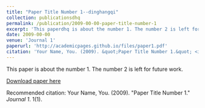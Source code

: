 ```yaml
---
title: "Paper Title Number 1--dinghangqi"
collection: publicationsdhq
permalink: /publication/2009-00-00-paper-title-number-1
excerpt: 'This paperdhq is about the number 1. The number 2 is left for future work.'
date: 2009-00-00
venue: 'Journal 1'
paperurl: 'http://academicpages.github.io/files/paper1.pdf'
citation: 'Your Name, You. (2009). &quot;Paper Title Number 1.&quot; <i>Journal 1</i>. 1(1).'
---
```

This paper is about the number 1. The number 2 is left for future work.

[Download paper here](http://academicpages.github.io/files/paper1.pdf)

Recommended citation: Your Name, You. (2009). "Paper Title Number 1." <i>Journal 1</i>. 1(1).
